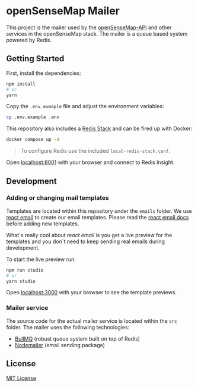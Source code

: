 # openSenseMap Mailer

This project is the mailer used by the [openSenseMap-API](https://github.com/sensebox/openSenseMap-API) and other services in the openSenseMap stack. The mailer is a queue based system powered by Redis.

## Getting Started

First, install the dependencies:

```sh
npm install
# or
yarn
```

Copy the `.env.exmaple` file and adjust the environment variables:

```sh
cp .env.example .env
```

This repository also includes a [Redis Stack](https://redis.io/docs/stack/about/) and can be fired up with Docker:

```sh
docker compose up -d
```

> To configure Redis use the included `local-redis-stack.conf`.

Open [localhost:8001](http://localhost:8001) with your browser and connect to Redis Insight.

## Development

### Adding or changing mail templates

Templates are located within this repository under the `emails` folder. We use [react email](https://react.email/) to create our email templates. Please read the [react email docs](https://react.email/docs/introduction) before adding new templates.

What´s really cool about *react email* is you get a live preview for the templates and you don´t need to keep sending real emails during development.

To start the live preview run:

```sh
npm run studio
# or
yarn studio
```

Open [localhost:3000](http://localhost:3000) with your browser to see the template previews.

### Mailer service

The source code for the actual mailer service is located within the `src` folder. The mailer uses the following technologies:

- [BullMQ](https://bullmq.io/) (robust queue system built on top of Redis)
- [Nodemailer](https://nodemailer.com/about/) (email sending package)

## License

[MIT License](./LICENSE)
